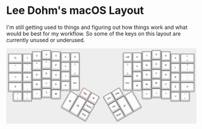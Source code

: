 # Lee Dohm's macOS Layout

I'm still getting used to things and figuring out how things work and what would be best for my workflow. So some of the keys on this layout are currently unused or underused.

![Base Layer](images/base-layer.png "Base Layer")
